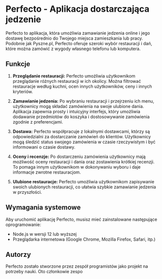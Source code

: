 # Perfecto - Aplikacja dostarczająca jedzenie

Perfecto to aplikacja, która umożliwia zamawianie jedzenia online i jego dostawę bezpośrednio do Twojego miejsca zamieszkania lub pracy. Podobnie jak Pyszne.pl, Perfecto oferuje szeroki wybór restauracji i dań, które można zamówić z wygody własnego telefonu lub komputera.

## Funkcje

1. **Przeglądanie restauracji:** Perfecto umożliwia użytkownikom przeglądanie różnych restauracji w ich okolicy. Można filtrować restauracje według kuchni, ocen innych użytkowników, ceny i innych kryteriów.

2. **Zamawianie jedzenia:** Po wybraniu restauracji i przejrzeniu ich menu, użytkownicy mogą składać zamówienia na swoje ulubione dania. Aplikacja zapewnia prosty i intuicyjny interfejs, który umożliwia dodawanie przedmiotów do koszyka i dostosowywanie zamówienia zgodnie z preferencjami.

3. **Dostawa:** Perfecto współpracuje z lokalnymi dostawcami, którzy są odpowiedzialni za dostarczanie zamówień do klientów. Użytkownicy mogą śledzić status swojego zamówienia w czasie rzeczywistym i być informowani o czasie dostawy.

4. **Oceny i recenzje:** Po dostarczeniu zamówienia użytkownicy mają możliwość oceny restauracji i dania oraz zostawienia krótkiej recenzji. To pomaga innym użytkownikom w dokonywaniu wyboru i daje informacje zwrotne restauracjom.

5. **Ulubione restauracje:** Perfecto umożliwia użytkownikom zapisywanie swoich ulubionych restauracji, co ułatwia szybkie zamawianie jedzenia w przyszłości.

## Wymagania systemowe

Aby uruchomić aplikację Perfecto, musisz mieć zainstalowane następujące oprogramowanie:

- Node.js w wersji 12 lub wyższej
- Przeglądarka internetowa (Google Chrome, Mozilla Firefox, Safari, itp.)

## Autorzy

Perfecto zostało stworzone przez zespół programistów jako projekt na potrzeby nauki. Oto członkowie zespo
